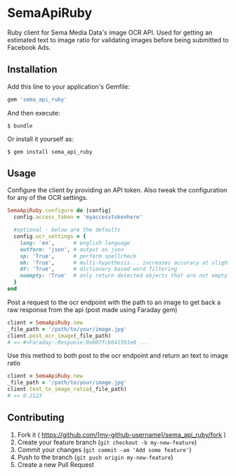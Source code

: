# SemaApiRuby

Ruby client for Sema Media Data's image OCR API. Used for getting an estimated text to image ratio for validating images before being submitted to Facebook Ads.

## Installation

Add this line to your application's Gemfile:

```ruby
gem 'sema_api_ruby'
```

And then execute:

    $ bundle

Or install it yourself as:

    $ gem install sema_api_ruby

## Usage

Configure the client by providing an API token. Also tweak the configuration for any of the OCR settings.

```ruby
SemaApiRuby.configure do |config|
  config.access_token = 'myaccesstokenhere'

  #optional - below are the defaults
  config.ocr_settings = {
    lang: 'en',      # english language
    outform: 'json', # output as json
    sp: 'True',      # perform spellcheck
    mh: 'True',      # multi-hypothesis... increases accuracy at slight performance cost
    df: 'True',      # dictionary based word filtering
    noempty: 'True'  # only return detected objects that are not empty
  }
end

```

Post a request to the ocr endpoint with the path to an image to get back a raw response from the api (post made using Faraday gem)
```ruby
client = SemaApiRuby.new
_file_path = '/path/to/your/image.jpg'
client.post_ocr_image(_file_path)
# => #<Faraday::Response:0x007fcb641591e0 ...
```

Use this method to both post to the ocr endpoint and return an text to image ratio
```ruby
client = SemaApiRuby.new
_file_path = '/path/to/your/image.jpg'
client.text_to_image_ratio(_file_path)
# => 0.2123
```

## Contributing

1. Fork it ( https://github.com/[my-github-username]/sema_api_ruby/fork )
2. Create your feature branch (`git checkout -b my-new-feature`)
3. Commit your changes (`git commit -am 'Add some feature'`)
4. Push to the branch (`git push origin my-new-feature`)
5. Create a new Pull Request
